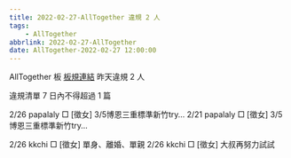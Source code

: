 ```yaml
---
title: 2022-02-27-AllTogether 違規 2 人
tags:
    - AllTogether
abbrlink: 2022-02-27-AllTogether
date: AllTogether-2022-02-27 12:00:00
---
```

AllTogether 板 [板規連結](https://www.ptt.cc/bbs/AllTogether/M.1643211430.A.5FB.html)
昨天違規 2 人
<!-- more -->

違規清單
7 日內不得超過 1 篇

2/26 papalaly □ [徵女] 3/5博恩三重標準新竹try…
2/21 papalaly □ [徵女] 3/5博恩三重標準新竹try…

2/26 kkchi □ [徵女] 單身、離婚、單親
2/26 kkchi □ [徵女] 大叔再努力試試